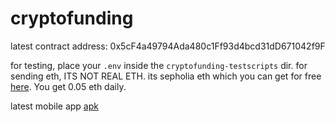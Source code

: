 # cryptofunding

latest contract address: 0x5cF4a49794Ada480c1Ff93d4bcd31dD671042f9F

for testing, place your `.env` inside the `cryptofunding-testscripts` dir. 
for sending eth, ITS NOT REAL ETH. its sepholia eth which you can get for free [here](https://cloud.google.com/application/web3/faucet/ethereum/sepolia). You get 0.05 eth daily.<br>

latest mobile app [apk](https://drive.google.com/file/d/19olZsjzIkvOZmvxiAz9siwTRE0IZRjjM/view?usp=sharing)